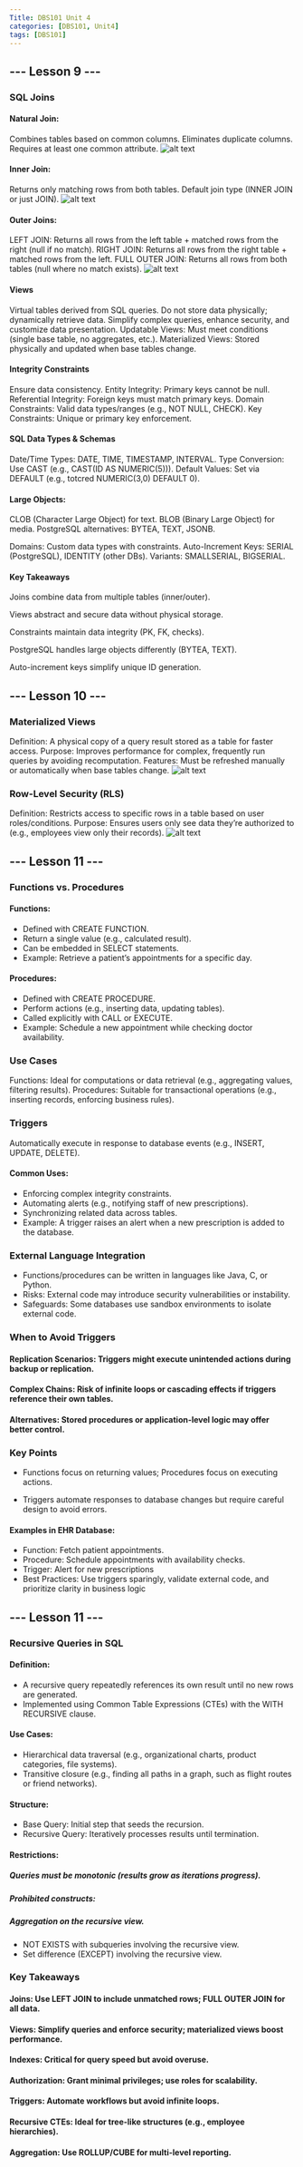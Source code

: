 ```yaml
---
Title: DBS101 Unit 4
categories: [DBS101, Unit4]
tags: [DBS101]
---
```


## --- Lesson 9 ---
### SQL Joins
#### Natural Join:
Combines tables based on common columns.
Eliminates duplicate columns.
Requires at least one common attribute.
![alt text](../image/PostgreSQL-NATURAL-JOIN-2.webp)

#### Inner Join:
Returns only matching rows from both tables.
Default join type (INNER JOIN or just JOIN).
![alt text](../image/customer-payment-staff-tables.png)

#### Outer Joins:
LEFT JOIN: Returns all rows from the left table + matched rows from the right (null if no match).
RIGHT JOIN: Returns all rows from the right table + matched rows from the left.
FULL OUTER JOIN: Returns all rows from both tables (null where no match exists).
![alt text](../image/left-right-full-outer-join.png)

#### Views
Virtual tables derived from SQL queries.
Do not store data physically; dynamically retrieve data.
Simplify complex queries, enhance security, and customize data presentation.
Updatable Views: Must meet conditions (single base table, no aggregates, etc.).
Materialized Views: Stored physically and updated when base tables change.


#### Integrity Constraints
Ensure data consistency.
Entity Integrity: Primary keys cannot be null.
Referential Integrity: Foreign keys must match primary keys.
Domain Constraints: Valid data types/ranges (e.g., NOT NULL, CHECK).
Key Constraints: Unique or primary key enforcement.

#### SQL Data Types & Schemas
Date/Time Types: DATE, TIME, TIMESTAMP, INTERVAL.
Type Conversion: Use CAST (e.g., CAST(ID AS NUMERIC(5))).
Default Values: Set via DEFAULT (e.g., totcred NUMERIC(3,0) DEFAULT 0).

#### Large Objects:
CLOB (Character Large Object) for text.
BLOB (Binary Large Object) for media.
PostgreSQL alternatives: BYTEA, TEXT, JSONB.


Domains: Custom data types with constraints.
Auto-Increment Keys:
SERIAL (PostgreSQL), IDENTITY (other DBs).
Variants: SMALLSERIAL, BIGSERIAL.


#### Key Takeaways
Joins combine data from multiple tables (inner/outer).

Views abstract and secure data without physical storage.

Constraints maintain data integrity (PK, FK, checks).

PostgreSQL handles large objects differently (BYTEA, TEXT).

Auto-increment keys simplify unique ID generation.

## --- Lesson 10 ---
### Materialized Views
Definition: A physical copy of a query result stored as a table for faster access.
Purpose: Improves performance for complex, frequently run queries by avoiding recomputation.
Features: Must be refreshed manually or automatically when base tables change.
![alt text](../image/materialized.png)

### Row-Level Security (RLS)
Definition: Restricts access to specific rows in a table based on user roles/conditions.
Purpose: Ensures users only see data they’re authorized to (e.g., employees view only their records).
![alt text](../image/row-level.png)

## --- Lesson 11 ---
### Functions vs. Procedures

#### Functions:
* Defined with CREATE FUNCTION.
* Return a single value (e.g., calculated result).
* Can be embedded in SELECT statements.
* Example: Retrieve a patient’s appointments for a specific day.

#### Procedures:

* Defined with CREATE PROCEDURE.
* Perform actions (e.g., inserting data, updating tables).
* Called explicitly with CALL or EXECUTE.
* Example: Schedule a new appointment while checking doctor availability.

### Use Cases
Functions: Ideal for computations or data retrieval (e.g., aggregating values, filtering results).
Procedures: Suitable for transactional operations (e.g., inserting records, enforcing business rules).

### Triggers
Automatically execute in response to database events (e.g., INSERT, UPDATE, DELETE).

#### Common Uses:
* Enforcing complex integrity constraints.
* Automating alerts (e.g., notifying staff of new prescriptions).
* Synchronizing related data across tables.
* Example: A trigger raises an alert when a new prescription is added to the database.

### External Language Integration
* Functions/procedures can be written in languages like Java, C, or Python.
* Risks: External code may introduce security vulnerabilities or instability.
* Safeguards: Some databases use sandbox environments to isolate external code.

### When to Avoid Triggers
#### Replication Scenarios: Triggers might execute unintended actions during backup or replication.
#### Complex Chains: Risk of infinite loops or cascading effects if triggers reference their own tables.
#### Alternatives: Stored procedures or application-level logic may offer better control.

### Key Points

* Functions focus on returning values; Procedures focus on executing actions.

* Triggers automate responses to database changes but require careful design to avoid errors.

#### Examples in EHR Database:
* Function: Fetch patient appointments.
* Procedure: Schedule appointments with availability checks.
* Trigger: Alert for new prescriptions
* Best Practices: Use triggers sparingly, validate external code, and prioritize clarity in business logic


## --- Lesson 11 ---
### Recursive Queries in SQL
#### Definition:
* A recursive query repeatedly references its own result until no new rows are generated.
* Implemented using Common Table Expressions (CTEs) with the WITH RECURSIVE clause.

#### Use Cases:
* Hierarchical data traversal (e.g., organizational charts, product categories, file systems).
* Transitive closure (e.g., finding all paths in a graph, such as flight routes or friend networks).

#### Structure:
* Base Query: Initial step that seeds the recursion.
* Recursive Query: Iteratively processes results until termination.

#### Restrictions:
##### Queries must be monotonic (results grow as iterations progress).
#####  Prohibited constructs:
#####  Aggregation on the recursive view.
* NOT EXISTS with subqueries involving the recursive view.
* Set difference (EXCEPT) involving the recursive view.

### Key Takeaways
#### Joins: Use LEFT JOIN to include unmatched rows; FULL OUTER JOIN for all data.
#### Views: Simplify queries and enforce security; materialized views boost performance.
#### Indexes: Critical for query speed but avoid overuse.
#### Authorization: Grant minimal privileges; use roles for scalability.
#### Triggers: Automate workflows but avoid infinite loops.
#### Recursive CTEs: Ideal for tree-like structures (e.g., employee hierarchies).
#### Aggregation: Use ROLLUP/CUBE for multi-level reporting.
